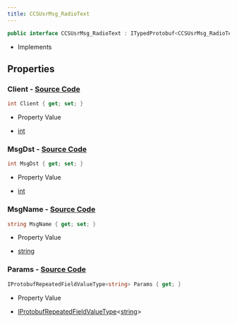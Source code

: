 ```yaml
---
title: CCSUsrMsg_RadioText
---
```


```csharp
public interface CCSUsrMsg_RadioText : ITypedProtobuf<CCSUsrMsg_RadioText>, INativeHandle, INetMessage<CCSUsrMsg_RadioText>, IDisposable
```

- Implements

## Properties

### **Client** - [Source Code](https://github.com/swiftly-solution/swiftlys2/blob/main/managed/src/SwiftlyS2.Generated/Protobufs/Interfaces/CCSUsrMsg_RadioText.cs#L21)

```csharp
int Client { get; set; }
```

- Property Value

- [int](https://learn.microsoft.com/dotnet/api/system.int32)

### **MsgDst** - [Source Code](https://github.com/swiftly-solution/swiftlys2/blob/main/managed/src/SwiftlyS2.Generated/Protobufs/Interfaces/CCSUsrMsg_RadioText.cs#L18)

```csharp
int MsgDst { get; set; }
```

- Property Value

- [int](https://learn.microsoft.com/dotnet/api/system.int32)

### **MsgName** - [Source Code](https://github.com/swiftly-solution/swiftlys2/blob/main/managed/src/SwiftlyS2.Generated/Protobufs/Interfaces/CCSUsrMsg_RadioText.cs#L24)

```csharp
string MsgName { get; set; }
```

- Property Value

- [string](https://learn.microsoft.com/dotnet/api/system.string)

### **Params** - [Source Code](https://github.com/swiftly-solution/swiftlys2/blob/main/managed/src/SwiftlyS2.Generated/Protobufs/Interfaces/CCSUsrMsg_RadioText.cs#L27)

```csharp
IProtobufRepeatedFieldValueType<string> Params { get; }
```

- Property Value

- [IProtobufRepeatedFieldValueType](/docs/api/shared/netmessages/iprotobufrepeatedfieldvaluetype-1)<[string](https://learn.microsoft.com/dotnet/api/system.string)>

